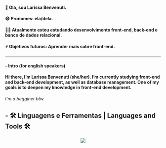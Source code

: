 #### 👋 Olá, sou Larissa Benvenuti.
#### 😄 Pronomes: ela/dela.
#### 👨‍💻 Atualmente estou estudando desenvolvimento front-end, back-end e banco de dados relacional.
#### ⚡ Objetivos futuros: Aprender mais sobre front-end.

---

#### - Intro (for english speakers)
#### Hi there, I’m Larissa Benvenuti (she/her). I’m currently studying front-end and back-end development, as well as database management. One of my goals is to deepen my knowledge in front-end development.
###### I'm a begginer btw. 

## - 🛠 Linguagens e Ferramentas | Languages and Tools 🛠
<p align="center">
  <a href="https://skillicons.dev">
    <img src="https://skillicons.dev/icons?i=html,css,js,java,spring,postgres" />
  </a>
</p>
